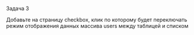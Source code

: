Задача 3

Добавьте на страницу checkbox, клик по которому будет переключать режим отображения данных массива users между таблицей и списком